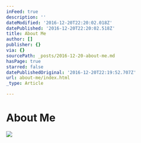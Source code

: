 ```yaml
---
inFeed: true
description: ''
dateModified: '2016-12-20T22:20:02.018Z'
datePublished: '2016-12-20T22:20:02.518Z'
title: About Me
author: []
publisher: {}
via: {}
sourcePath: _posts/2016-12-20-about-me.md
hasPage: true
starred: false
datePublishedOriginal: '2016-12-20T22:19:52.707Z'
url: about-me/index.html
_type: Article

---
```

# About Me
![](https://the-grid-user-content.s3-us-west-2.amazonaws.com/9b6442c6-c6d7-40db-a31c-32e7da06de73.jpg)